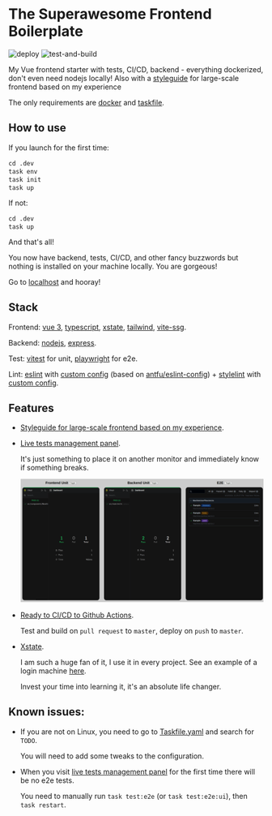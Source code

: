 # The Superawesome Frontend Boilerplate

![deploy](https://github.com/the-illarionov/the-superawesome-frontend-boilerplate/actions/workflows/deploy.yml/badge.svg)
![test-and-build](https://github.com/the-illarionov/the-superawesome-frontend-boilerplate/actions/workflows/test-and-build.yml/badge.svg)

My Vue frontend starter with tests, CI/CD, backend - everything dockerized, don't even need nodejs locally! Also with a [styleguide](./frontend/) for large-scale frontend based on my experience

The only requirements are [docker](https://www.docker.com/) and [taskfile](https://taskfile.dev/).

## How to use
If you launch for the first time:
```
cd .dev
task env
task init
task up
```

If not:
```
cd .dev
task up
```

And that's all!

You now have backend, tests, CI/CD, and other fancy buzzwords but nothing is installed on your machine locally. You are gorgeous!

Go to [localhost](http://localhost) and hooray!

## Stack

Frontend: [vue 3](https://vuejs.org/), [typescript](https://www.typescriptlang.org/), [xstate](https://stately.ai/), [tailwind](https://tailwindcss.com/), [vite-ssg](https://github.com/antfu/vite-ssg).

Backend: [nodejs](https://nodejs.org/), [express](https://expressjs.com/).

Test: [vitest](https://vitest.dev/) for unit, [playwright](https://playwright.dev/) for e2e.

Lint: [eslint](https://eslint.org/) with [custom config](./eslint.config.js) (based on [antfu/eslint-config](https://github.com/antfu/eslint-config)) + [stylelint](https://stylelint.io/) with [custom config](./stylelint.config.js).

## Features
- [Styleguide for large-scale frontend based on my experience](./frontend/).

- [Live tests management panel](http://localhost/tests/).

  It's just something to place it on another monitor and immediately know if something breaks.

  ![tests](./.github/images/tests.png)

- [Ready to CI/CD to Github Actions](./.github/workflows/).

  Test and build on `pull request` to `master`, deploy on `push` to `master`.

- [Xstate](https://stately.ai/).

  I am such a huge fan of it, I use it in every project. See an example of a login machine [here](./frontend/src/components/FormLogin/machines/).

  Invest your time into learning it, it's an absolute life changer.

## Known issues:
- If you are not on Linux, you need to go to [Taskfile.yaml](./.dev/Taskfile.yaml) and search for `TODO`.

  You will need to add some tweaks to the configuration.

- When you visit [live tests management panel](http://localhost/tests/) for the first time there will be no e2e tests.

  You need to manually run `task test:e2e` (or `task test:e2e:ui`), then `task restart`.
